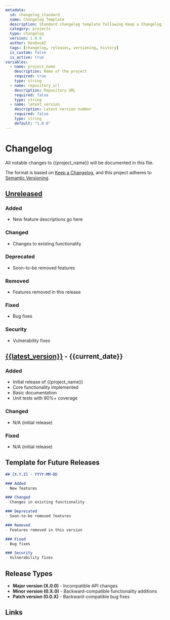 ```yaml
---
metadata:
  id: changelog_standard
  name: Changelog Template
  description: Standard changelog template following Keep a Changelog format
  category: projects
  type: changelog
  version: 1.0.0
  author: DevDocAI
  tags: [changelog, releases, versioning, history]
  is_custom: false
  is_active: true
variables:
  - name: project_name
    description: Name of the project
    required: true
    type: string
  - name: repository_url
    description: Repository URL
    required: false
    type: string
  - name: latest_version
    description: Latest version number
    required: false
    type: string
    default: "1.0.0"
---
```


# Changelog

All notable changes to {{project_name}} will be documented in this file.

The format is based on [Keep a Changelog](https://keepachangelog.com/en/1.0.0/),
and this project adheres to [Semantic Versioning](https://semver.org/spec/v2.0.0.html).

## [Unreleased]

### Added

- New feature descriptions go here

### Changed

- Changes to existing functionality

### Deprecated

- Soon-to-be removed features

### Removed

- Features removed in this release

### Fixed

- Bug fixes

### Security

- Vulnerability fixes

## [{{latest_version}}] - {{current_date}}

### Added

- Initial release of {{project_name}}
- Core functionality implemented
- Basic documentation
- Unit tests with 90%+ coverage

### Changed

- N/A (initial release)

### Fixed

- N/A (initial release)

## Template for Future Releases

```markdown
## [X.Y.Z] - YYYY-MM-DD

### Added
- New features

### Changed
- Changes in existing functionality

### Deprecated
- Soon-to-be removed features

### Removed
- Features removed in this version

### Fixed
- Bug fixes

### Security
- Vulnerability fixes
```

## Release Types

- **Major version (X.0.0)** - Incompatible API changes
- **Minor version (0.X.0)** - Backward-compatible functionality additions
- **Patch version (0.0.X)** - Backward-compatible bug fixes

## Links

<!-- IF repository_url -->
[Unreleased]: {{repository_url}}/compare/v{{latest_version}}...HEAD
[{{latest_version}}]: {{repository_url}}/releases/tag/v{{latest_version}}
<!-- END IF -->